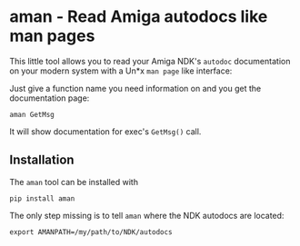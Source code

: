 # aman - Read Amiga autodocs like man pages

This little tool allows you to read your Amiga NDK's `autodoc` documentation
on your modern system with a Un*x `man page` like interface:

Just give a function name you need information on and you get the documentation
page:

    aman GetMsg
    
It will show documentation for exec's `GetMsg()` call.

## Installation

The `aman` tool can be installed with

    pip install aman

The only step missing is to tell `aman` where the NDK autodocs are located:

    export AMANPATH=/my/path/to/NDK/autodocs
    
